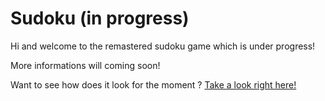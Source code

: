 # Sudoku (in progress)

Hi and welcome to the remastered sudoku game which is under progress! 

More informations will coming soon!

Want to see how does it look for the moment ? [Take a look right here!](https://zahjen.github.io/Sudoku-in-progress/)

